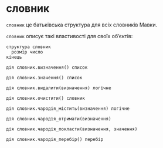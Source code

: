# словник

`словник` <keyword>це</keyword> батьківська <keyword>структура</keyword> для всіх словників <subject>Мавки</subject>.

`словник` описує такі властивості для своїх обʼєктів:

```мавка
структура словник
  розмір число
кінець
```

```мавка
дія словник.визначення() список
```

```мавка
дія словник.значення() список
```

```мавка
дія словник.видалити(визначення) логічне
```

```мавка
дія словник.очистити() словник
```

```мавка
дія словник.чародія_містить(визначення) логічне
```

```мавка
дія словник.чародія_отримати(визначення)
```

```мавка
дія словник.чародія_покласти(визначення, значення)
```

```мавка
дія словник.чародія_перебір() перебір
```